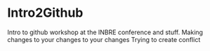 # Intro2Github
Intro to github workshop at the INBRE conference and stuff.
Making changes to your changes to your changes
Trying to create conflict